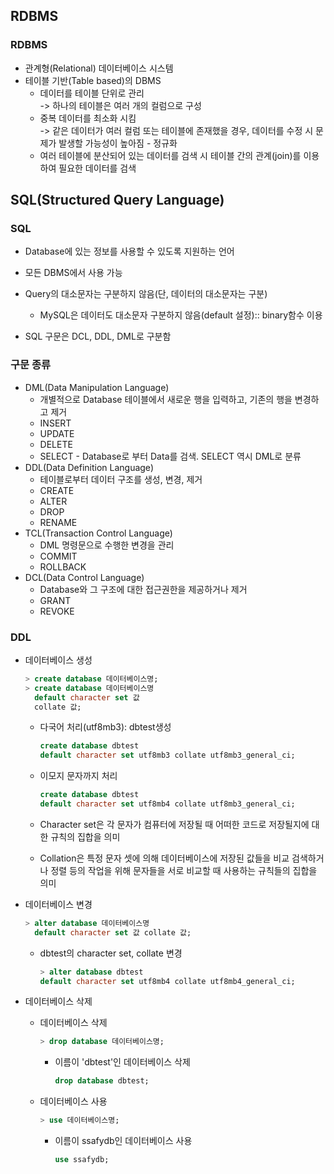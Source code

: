## RDBMS
### RDBMS
- 관계형(Relational) 데이터베이스 시스템
- 테이블 기반(Table based)의 DBMS
    - 데이터를 테이블 단위로 관리  
        -> 하나의 테이블은 여러 개의 컬럼으로 구성
    - 중복 데이터를 최소화 시킴  
        -> 같은 데이터가 여러 컬럼 또는 테이블에 존재했을 경우, 데이터를 수정 시 문제가 발생할 가능성이 높아짐 - 정규화  
    - 여러 테이블에 분산되어 있는 데이터를 검색 시 테이블 간의 관계(join)를 이용하여 필요한 데이터를 검색
    
## SQL(Structured Query Language)
### SQL
- Database에 있는 정보를 사용할 수 있도록 지원하는 언어
- 모든 DBMS에서 사용 가능
- Query의 대소문자는 구분하지 않음(단, 데이터의 대소문자는 구분)
    - MySQL은 데이터도 대소문자 구분하지 않음(default 설정):: binary함수 이용
    
- SQL 구문은 DCL, DDL, DML로 구분함

### 구문 종류
- DML(Data Manipulation Language)
    - 개별적으로 Database 테이블에서 새로운 행을 입력하고, 기존의 행을 변경하고 제거
    - INSERT
    - UPDATE
    - DELETE
    - SELECT - Database로 부터 Data를 검색. SELECT 역시 DML로 분류
- DDL(Data Definition Language)
    - 테이블로부터 데이터 구조를 생성, 변경, 제거
    - CREATE
    - ALTER
    - DROP
    - RENAME
- TCL(Transaction Control Language)
    - DML 명령문으로 수행한 변경을 관리
    - COMMIT
    - ROLLBACK
- DCL(Data Control Language)
    - Database와 그 구조에 대한 접근권한을 제공하거나 제거
    - GRANT
    - REVOKE
    
### DDL
- 데이터베이스 생성  
    ```sql
    > create database 데이터베이스명;
    > create database 데이터베이스명
      default character set 값
      collate 값;
    ```
    - 다국어 처리(utf8mb3): dbtest생성  
        ```sql
        create database dbtest
        default character set utf8mb3 collate utf8mb3_general_ci;  
        ```
    - 이모지 문자까지 처리  
        ```sql
        create database dbtest
        default character set utf8mb4 collate utf8mb3_general_ci;  
        ```
      
    - Character set은 각 문자가 컴퓨터에 저장될 때 어떠한 코드로 저장될지에 대한 규칙의 집합을 의미
    - Collation은 특정 문자 셋에 의해 데이터베이스에 저장된 값들을 비교 검색하거나 정렬 등의 작업을 위해 문자들을 서로 비교할 때 사용하는 규칙들의 집합을 의미

- 데이터베이스 변경  
    ```sql
    > alter database 데이터베이스명
      default character set 값 collate 값;
    ```
    - dbtest의 character set, collate 변경
        ```sql
        > alter database dbtest
        default character set utf8mb4 collate utf8mb4_general_ci;
        ```
      
- 데이터베이스 삭제  
    - 데이터베이스 삭제
        ```sql
        > drop database 데이터베이스명;
        ```
        - 이름이 'dbtest'인 데이터베이스 삭제  
            ```sql
            drop database dbtest;
            ```
          
    - 데이터베이스 사용  
        ```sql
        > use 데이터베이스명;
        ```
            
        - 이름이 ssafydb인 데이터베이스 사용  
            ```sql
            use ssafydb;
            ```